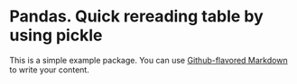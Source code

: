 # Pandas. Quick rereading table by using pickle

This is a simple example package. You can use
[Github-flavored Markdown](https://guides.github.com/features/mastering-markdown/)
to write your content.
